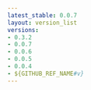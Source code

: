 ```yaml
---
latest_stable: 0.0.7
layout: version_list
versions:
- 0.3.2
- 0.0.7
- 0.0.6
- 0.0.5
- 0.0.4
- ${GITHUB_REF_NAME#v}
---
```

